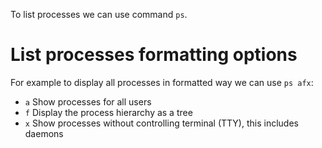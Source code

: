 To list processes we can use command `ps`.
# List processes formatting options
For example to display all processes in formatted way we can use `ps afx`:
* `a` Show processes for all users
* `f` Display the process hierarchy as a tree
* `x` Show processes without controlling terminal (TTY), this includes daemons
